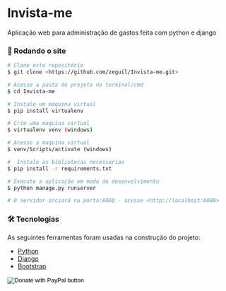 # Invista-me
Aplicação web para administração de gastos feita com python e django

### 🎲 Rodando o site

```bash
# Clone este repositório
$ git clone <https://github.com/zeguil/Invista-me.git>

# Acesse a pasta do projeto no terminal/cmd
$ cd Invista-me

# Instale um maquina virtual
$ pip install virtualenv 

# Crie uma maquina virtual
$ virtualenv venv (windows)

# Acesse a maquina virtual
$ venv/Scripts/activate (windows)

#  Instale as bibliotecas necessarias 
$ pip install -r requirements.txt

# Execute a aplicação em modo de desenvolvimento
$ python manage.py runserver

# O servidor inciará na porta:8000 - acesse <http://localhost:8000>
```

### 🛠 Tecnologias

As seguintes ferramentas foram usadas na construção do projeto:

- [Python](https://www.python.org/)
- [Django](https://www.djangoproject.com/)
- [Bootstrap](https://getbootstrap.com/)

<form action="https://www.paypal.com/donate" method="post" target="_top">
<input type="hidden" name="business" value="EAH9AAPCYS94A" />
<input type="hidden" name="no_recurring" value="0" />
<input type="hidden" name="currency_code" value="BRL" />
<input type="image" src="https://www.paypalobjects.com/en_US/i/btn/btn_donate_LG.gif" border="0" name="submit" title="PayPal - The safer, easier way to pay online!" alt="Donate with PayPal button" />
<img alt="" border="0" src="https://www.paypal.com/en_BR/i/scr/pixel.gif" width="1" height="1" />
</form>

